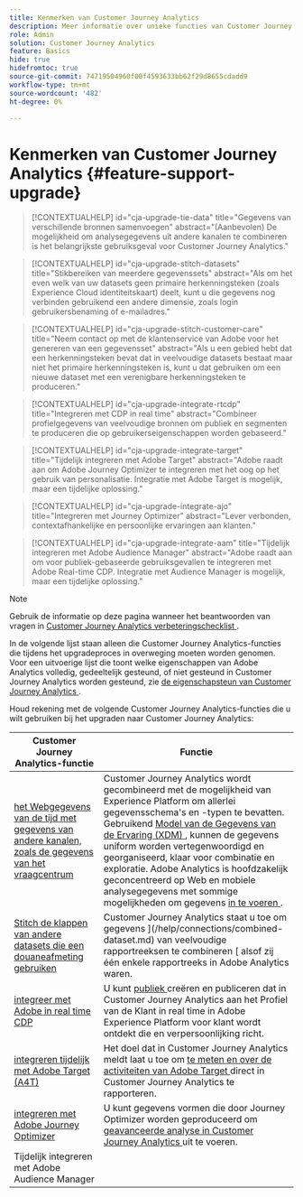 ```yaml
---
title: Kenmerken van Customer Journey Analytics
description: Meer informatie over unieke functies van Customer Journey Analytics
role: Admin
solution: Customer Journey Analytics
feature: Basics
hide: true
hidefromtoc: true
source-git-commit: 74719504960f00f4593633bb62f29d8655cdadd9
workflow-type: tm+mt
source-wordcount: '482'
ht-degree: 0%

---
```


# Kenmerken van Customer Journey Analytics {#feature-support-upgrade}

<!-- markdownlint-disable MD034 -->

>[!CONTEXTUALHELP]
>id="cja-upgrade-tie-data"
>title="Gegevens van verschillende bronnen samenvoegen"
>abstract="(Aanbevolen) De mogelijkheid om analysegegevens uit andere kanalen te combineren is het belangrijkste gebruiksgeval voor Customer Journey Analytics."

<!-- markdownlint-enable MD034 -->

<!-- markdownlint-disable MD034 -->

>[!CONTEXTUALHELP]
>id="cja-upgrade-stitch-datasets"
>title="Stikbereiken van meerdere gegevenssets"
>abstract="Als om het even welk van uw datasets geen primaire herkenningsteken (zoals Experience Cloud identiteitskaart) deelt, kunt u die gegevens nog verbinden gebruikend een andere dimensie, zoals login gebruikersbenaming of e-mailadres."

<!-- markdownlint-enable MD034 -->

<!-- markdownlint-disable MD034 -->

>[!CONTEXTUALHELP]
>id="cja-upgrade-stitch-customer-care"
>title="Neem contact op met de klantenservice van Adobe voor het genereren van een gegevensset"
>abstract="Als u een gebied hebt dat een herkenningsteken bevat dat in veelvoudige datasets bestaat maar niet het primaire herkenningsteken is, kunt u dat gebruiken om een nieuwe dataset met een verenigbare herkenningsteken te produceren."

<!-- markdownlint-enable MD034 -->

<!-- markdownlint-disable MD034 -->

>[!CONTEXTUALHELP]
>id="cja-upgrade-integrate-rtcdp"
>title="Integreren met CDP in real time"
>abstract="Combineer profielgegevens van veelvoudige bronnen om publiek en segmenten te produceren die op gebruikerseigenschappen worden gebaseerd."

<!-- markdownlint-enable MD034 -->

<!-- markdownlint-disable MD034 -->

>[!CONTEXTUALHELP]
>id="cja-upgrade-integrate-target"
>title="Tijdelijk integreren met Adobe Target"
>abstract="Adobe raadt aan om Adobe Journey Optimizer te integreren met het oog op het gebruik van personalisatie. Integratie met Adobe Target is mogelijk, maar een tijdelijke oplossing."

<!-- markdownlint-enable MD034 -->

<!-- markdownlint-disable MD034 -->

>[!CONTEXTUALHELP]
>id="cja-upgrade-integrate-ajo"
>title="Integreren met Journey Optimizer"
>abstract="Lever verbonden, contextafhankelijke en persoonlijke ervaringen aan klanten."

<!-- markdownlint-enable MD034 -->

<!-- markdownlint-disable MD034 -->

>[!CONTEXTUALHELP]
>id="cja-upgrade-integrate-aam"
>title="Tijdelijk integreren met Adobe Audience Manager"
>abstract="Adobe raadt aan om voor publiek-gebaseerde gebruiksgevallen te integreren met Adobe Real-time CDP. Integratie met Audience Manager is mogelijk, maar een tijdelijke oplossing."

<!-- markdownlint-enable MD034 -->

>[!NOTE]
> 
>Gebruik de informatie op deze pagina wanneer het beantwoorden van vragen in [ Customer Journey Analytics verbeteringschecklist ](https://gigazelle.github.io/cja-ttv/).

In de volgende lijst staan alleen die Customer Journey Analytics-functies die tijdens het upgradeproces in overweging moeten worden genomen. Voor een uitvoerige lijst die toont welke eigenschappen van Adobe Analytics volledig, gedeeltelijk gesteund, of niet gesteund in Customer Journey Analytics worden gesteund, zie [ de eigenschapsteun van Customer Journey Analytics ](/help/getting-started/aa-vs-cja/cja-aa.md).

Houd rekening met de volgende Customer Journey Analytics-functies die u wilt gebruiken bij het upgraden naar Customer Journey Analytics:

| Customer Journey Analytics-functie | Functie |
|---------|----------|
| [ het Webgegevens van de tijd met gegevens van andere kanalen, zoals de gegevens van het vraagcentrum ](https://experienceleague.adobe.com/en/docs/analytics-platform/using/cja-usecases/cross-channel/cross-channel) | Customer Journey Analytics wordt gecombineerd met de mogelijkheid van Experience Platform om allerlei gegevensschema&#39;s en -typen te bevatten. Gebruikend [ Model van de Gegevens van de Ervaring (XDM) ](https://experienceleague.adobe.com/docs/experience-platform/xdm/home.html?lang=nl), kunnen de gegevens uniform worden vertegenwoordigd en georganiseerd, klaar voor combinatie en exploratie. Adobe Analytics is hoofdzakelijk geconcentreerd op Web en mobiele analysegegevens met sommige mogelijkheden om gegevens [ in te voeren ](https://experienceleague.adobe.com/docs/analytics/import/home.html). |
| [ Stitch de klappen van andere datasets die een douaneafmeting gebruiken ](https://experienceleague.adobe.com/en/docs/analytics-platform/using/stitching/overview) | Customer Journey Analytics staat u toe om gegevens ](/help/connections/combined-dataset.md) van veelvoudige rapportreeksen te combineren [ alsof zij één enkele rapportreeks in Adobe Analytics waren. |
| [ integreer met Adobe in real time CDP ](/help/components/audiences/audiences-overview.md) | U kunt [ publiek ](/help/components/audiences/audiences-overview.md) creëren en publiceren dat in Customer Journey Analytics aan het Profiel van de Klant in real time in Adobe Experience Platform voor klant wordt ontdekt die en verpersoonlijking richt. |
| [ integreren tijdelijk met Adobe Target (A4T) ](/help/integrations/at.md) | Het doel dat in Customer Journey Analytics meldt laat u toe om [ te meten en over de activiteiten van Adobe Target ](/help/integrations/at.md) direct in Customer Journey Analytics te rapporteren. |
| [ integreren met Adobe Journey Optimizer ](/help/integrations/ajo.md) | U kunt gegevens vormen die door Journey Optimizer worden geproduceerd om [ geavanceerde analyse in Customer Journey Analytics ](/help/integrations/ajo.md) uit te voeren. |
| Tijdelijk integreren met Adobe Audience Manager |  |


